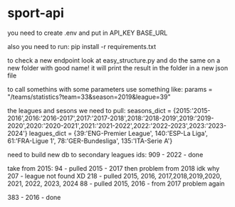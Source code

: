 # sport-api

you need to create .env and put in 
API_KEY
BASE_URL

also you need to run:
pip install -r requirements.txt

to check a new endpoint look at easy_structure.py and do the same on a new folder with good name!
it will print the result in the folder in a new json file 


to call somethins with some parameters use something like:
params = "/teams/statistics?team=33&season=2019&league=39"

the leagues and sesons we need to pull:
seasons_dict = {2015:'2015-2016',2016:'2016-2017',2017:'2017-2018',2018:'2018-2019',2019:'2019-2020',2020:'2020-2021',2021:'2021-2022',2022:'2022-2023',2023:'2023-2024'}
leagues_dict = {39:'ENG-Premier League', 140:'ESP-La Liga', 61:'FRA-Ligue 1', 78:'GER-Bundesliga', 135:'ITA-Serie A'}


need to build new db to secondary leagues
ids: 
909 - 2022  - done

take from 2015:
94 - pulled 2015 - 2017 then problem from 2018 idk why
207 - league not found XD
218 - pulled 2015, 2016, 2017,2018,2019,2020, 2021, 2022, 2023, 2024
88 - pulled 2015, 2016 - from 2017 problem again


383 - 2016  - done